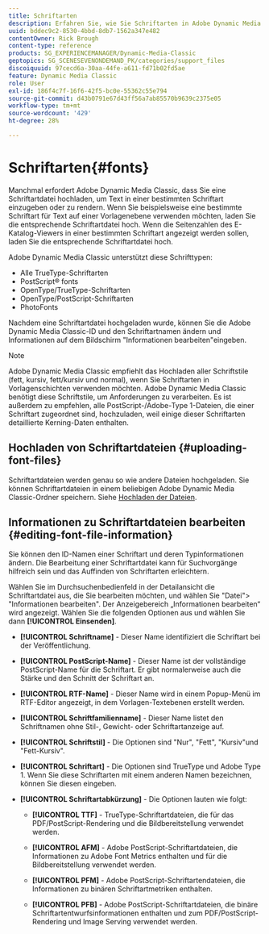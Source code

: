 ```yaml
---
title: Schriftarten
description: Erfahren Sie, wie Sie Schriftarten in Adobe Dynamic Media Classic verwenden.
uuid: bddec9c2-8530-4bbd-8db7-1562a347e482
contentOwner: Rick Brough
content-type: reference
products: SG_EXPERIENCEMANAGER/Dynamic-Media-Classic
geptopics: SG_SCENESEVENONDEMAND_PK/categories/support_files
discoiquuid: 97cecd6a-30aa-44fe-a611-fd71b02fd5ae
feature: Dynamic Media Classic
role: User
exl-id: 186f4c7f-16f6-42f5-bc0e-55362c55e794
source-git-commit: d43b0791e67d43ff56a7ab85570b9639c2375e05
workflow-type: tm+mt
source-wordcount: '429'
ht-degree: 28%

---
```


# Schriftarten{#fonts}

Manchmal erfordert Adobe Dynamic Media Classic, dass Sie eine Schriftartdatei hochladen, um Text in einer bestimmten Schriftart einzugeben oder zu rendern. Wenn Sie beispielsweise eine bestimmte Schriftart für Text auf einer Vorlagenebene verwenden möchten, laden Sie die entsprechende Schriftartdatei hoch. Wenn die Seitenzahlen des E-Katalog-Viewers in einer bestimmten Schriftart angezeigt werden sollen, laden Sie die entsprechende Schriftartdatei hoch.

Adobe Dynamic Media Classic unterstützt diese Schrifttypen:

* Alle TrueType-Schriftarten
* PostScript® fonts
* OpenType/TrueType-Schriftarten
* OpenType/PostScript-Schriftarten
* PhotoFonts

Nachdem eine Schriftartdatei hochgeladen wurde, können Sie die Adobe Dynamic Media Classic-ID und den Schriftartnamen ändern und Informationen auf dem Bildschirm &quot;Informationen bearbeiten&quot;eingeben.

>[!NOTE]
>
>Adobe Dynamic Media Classic empfiehlt das Hochladen aller Schriftstile (fett, kursiv, fett/kursiv und normal), wenn Sie Schriftarten in Vorlagenschichten verwenden möchten. Adobe Dynamic Media Classic benötigt diese Schriftstile, um Anforderungen zu verarbeiten. Es ist außerdem zu empfehlen, alle PostScript-/Adobe-Type 1-Dateien, die einer Schriftart zugeordnet sind, hochzuladen, weil einige dieser Schriftarten detaillierte Kerning-Daten enthalten.

## Hochladen von Schriftartdateien {#uploading-font-files}

Schriftartdateien werden genau so wie andere Dateien hochgeladen. Sie können Schriftartdateien in einem beliebigen Adobe Dynamic Media Classic-Ordner speichern. Siehe [Hochladen der Dateien](uploading-files.md#uploading_your_files).

## Informationen zu Schriftartdateien bearbeiten {#editing-font-file-information}

Sie können den ID-Namen einer Schriftart und deren Typinformationen ändern. Die Bearbeitung einer Schriftartdatei kann für Suchvorgänge hilfreich sein und das Auffinden von Schriftarten erleichtern.

Wählen Sie im Durchsuchenbedienfeld in der Detailansicht die Schriftartdatei aus, die Sie bearbeiten möchten, und wählen Sie &quot;Datei&quot;> &quot;Informationen bearbeiten&quot;. Der Anzeigebereich „Informationen bearbeiten“ wird angezeigt. Wählen Sie die folgenden Optionen aus und wählen Sie dann **[!UICONTROL Einsenden]**.

* **[!UICONTROL Schriftname]** - Dieser Name identifiziert die Schriftart bei der Veröffentlichung.

* **[!UICONTROL PostScript-Name]** - Dieser Name ist der vollständige PostScript-Name für die Schriftart. Er gibt normalerweise auch die Stärke und den Schnitt der Schriftart an.

* **[!UICONTROL RTF-Name]** - Dieser Name wird in einem Popup-Menü im RTF-Editor angezeigt, in dem Vorlagen-Textebenen erstellt werden.

* **[!UICONTROL Schriftfamilienname]** - Dieser Name listet den Schriftnamen ohne Stil-, Gewicht- oder Schriftartanzeige auf.

* **[!UICONTROL Schriftstil]** - Die Optionen sind &quot;Nur&quot;, &quot;Fett&quot;, &quot;Kursiv&quot;und &quot;Fett-Kursiv&quot;.

* **[!UICONTROL Schriftart]** - Die Optionen sind TrueType und Adobe Type 1. Wenn Sie diese Schriftarten mit einem anderen Namen bezeichnen, können Sie diesen eingeben.

* **[!UICONTROL Schriftartabkürzung]** - Die Optionen lauten wie folgt:

   * **[!UICONTROL TTF]** - TrueType-Schriftartdateien, die für das PDF/PostScript-Rendering und die Bildbereitstellung verwendet werden.

   * **[!UICONTROL AFM]** - Adobe PostScript-Schriftartdateien, die Informationen zu Adobe Font Metrics enthalten und für die Bildbereitstellung verwendet werden.

   * **[!UICONTROL PFM]** - Adobe PostScript-Schriftartendateien, die Informationen zu binären Schriftartmetriken enthalten.

   * **[!UICONTROL PFB]** - Adobe PostScript-Schriftartdateien, die binäre Schriftartentwurfsinformationen enthalten und zum PDF/PostScript-Rendering und Image Serving verwendet werden.
